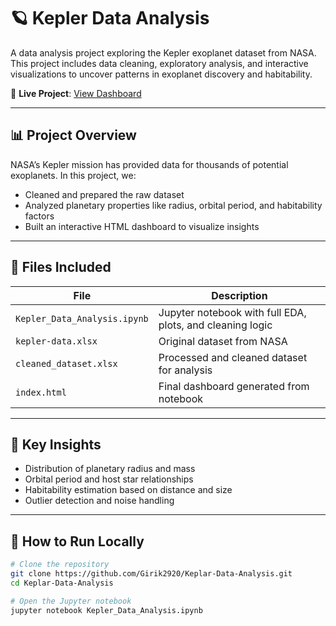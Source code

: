 # 🪐 Kepler Data Analysis

A data analysis project exploring the Kepler exoplanet dataset from NASA. This project includes data cleaning, exploratory analysis, and interactive visualizations to uncover patterns in exoplanet discovery and habitability.

🔗 **Live Project**: [View Dashboard](https://girik2920.github.io/Keplar-Data-Analysis/)

---

## 📊 Project Overview

NASA’s Kepler mission has provided data for thousands of potential exoplanets. In this project, we:

- Cleaned and prepared the raw dataset
- Analyzed planetary properties like radius, orbital period, and habitability factors
- Built an interactive HTML dashboard to visualize insights

---

## 📁 Files Included

| File | Description |
|------|-------------|
| `Kepler_Data_Analysis.ipynb` | Jupyter notebook with full EDA, plots, and cleaning logic |
| `kepler-data.xlsx` | Original dataset from NASA |
| `cleaned_dataset.xlsx` | Processed and cleaned dataset for analysis |
| `index.html` | Final dashboard generated from notebook |

---

## 🧪 Key Insights

- Distribution of planetary radius and mass
- Orbital period and host star relationships
- Habitability estimation based on distance and size
- Outlier detection and noise handling

---

## 📌 How to Run Locally

```bash
# Clone the repository
git clone https://github.com/Girik2920/Keplar-Data-Analysis.git
cd Keplar-Data-Analysis

# Open the Jupyter notebook
jupyter notebook Kepler_Data_Analysis.ipynb
